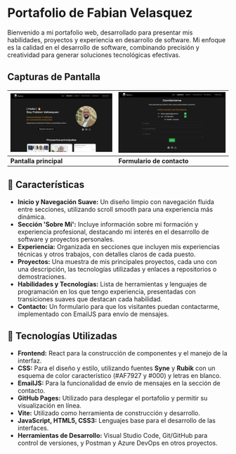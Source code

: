 # Portafolio de Fabian Velasquez

Bienvenido a mi portafolio web, desarrollado para presentar mis habilidades, proyectos y experiencia en desarrollo de software. Mi enfoque es la calidad en el desarrollo de software, combinando precisión y creatividad para generar soluciones tecnológicas efectivas.

## Capturas de Pantalla

| ![Captura 1](./src/assets/ScreenShots/1.png) | ![Captura 2](./src/assets/ScreenShots/2.png) |
| -------------------------------------------- | -------------------------------------------- |
| **Pantalla principal**                       | **Formulario de contacto**                   |

## 🌟 Características

- **Inicio y Navegación Suave:** Un diseño limpio con navegación fluida entre secciones, utilizando scroll smooth para una experiencia más dinámica.
- **Sección 'Sobre Mí':** Incluye información sobre mi formación y experiencia profesional, destacando mi interés en el desarrollo de software y proyectos personales.
- **Experiencia:** Organizada en secciones que incluyen mis experiencias técnicas y otros trabajos, con detalles claros de cada puesto.
- **Proyectos:** Una muestra de mis principales proyectos, cada uno con una descripción, las tecnologías utilizadas y enlaces a repositorios o demostraciones.
- **Habilidades y Tecnologías:** Lista de herramientas y lenguajes de programación en los que tengo experiencia, presentadas con transiciones suaves que destacan cada habilidad.
- **Contacto:** Un formulario para que los visitantes puedan contactarme, implementado con EmailJS para envío de mensajes.

## 🚀 Tecnologías Utilizadas

- **Frontend:** React para la construcción de componentes y el manejo de la interfaz.
- **CSS:** Para el diseño y estilo, utilizando fuentes **Syne** y **Rubik** con un esquema de color característico (#AF7927 y #000) y letras en blanco.
- **EmailJS:** Para la funcionalidad de envío de mensajes en la sección de contacto.
- **GitHub Pages:** Utilizado para desplegar el portafolio y permitir su visualización en línea.
- **Vite:** Utilizado como herramienta de construcción y desarrollo.
- **JavaScript, HTML5, CSS3:** Lenguajes base para el desarrollo de las interfaces.
- **Herramientas de Desarrollo:** Visual Studio Code, Git/GitHub para control de versiones, y Postman y Azure DevOps en otros proyectos.

